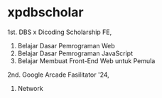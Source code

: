 # xpdbscholar
1st. DBS x Dicoding Scholarship FE,<br>

1. Belajar Dasar Pemrograman Web
2. Belajar Dasar Pemrograman JavaScript
3. Belajar Membuat Front-End Web untuk Pemula

2nd. Google Arcade Fasilitator '24,<br>

1. Network
